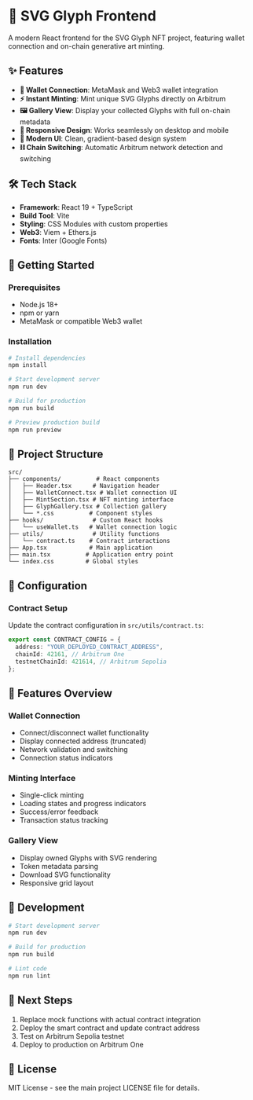 # 🎨 SVG Glyph Frontend

A modern React frontend for the SVG Glyph NFT project, featuring wallet connection and on-chain generative art minting.

## ✨ Features

- **🔗 Wallet Connection**: MetaMask and Web3 wallet integration
- **⚡ Instant Minting**: Mint unique SVG Glyphs directly on Arbitrum
- **🖼️ Gallery View**: Display your collected Glyphs with full on-chain metadata
- **📱 Responsive Design**: Works seamlessly on desktop and mobile
- **🎨 Modern UI**: Clean, gradient-based design system
- **⛓️ Chain Switching**: Automatic Arbitrum network detection and switching

## 🛠️ Tech Stack

- **Framework**: React 19 + TypeScript
- **Build Tool**: Vite
- **Styling**: CSS Modules with custom properties
- **Web3**: Viem + Ethers.js
- **Fonts**: Inter (Google Fonts)

## 🚀 Getting Started

### Prerequisites

- Node.js 18+
- npm or yarn
- MetaMask or compatible Web3 wallet

### Installation

```bash
# Install dependencies
npm install

# Start development server
npm run dev

# Build for production
npm run build

# Preview production build
npm run preview
```

## 📁 Project Structure

```
src/
├── components/          # React components
│   ├── Header.tsx      # Navigation header
│   ├── WalletConnect.tsx # Wallet connection UI
│   ├── MintSection.tsx # NFT minting interface
│   ├── GlyphGallery.tsx # Collection gallery
│   └── *.css          # Component styles
├── hooks/              # Custom React hooks
│   └── useWallet.ts   # Wallet connection logic
├── utils/              # Utility functions
│   └── contract.ts    # Contract interactions
├── App.tsx            # Main application
├── main.tsx          # Application entry point
└── index.css         # Global styles
```

## 🔧 Configuration

### Contract Setup

Update the contract configuration in `src/utils/contract.ts`:

```typescript
export const CONTRACT_CONFIG = {
  address: "YOUR_DEPLOYED_CONTRACT_ADDRESS",
  chainId: 42161, // Arbitrum One
  testnetChainId: 421614, // Arbitrum Sepolia
};
```

## 🎨 Features Overview

### Wallet Connection

- Connect/disconnect wallet functionality
- Display connected address (truncated)
- Network validation and switching
- Connection status indicators

### Minting Interface

- Single-click minting
- Loading states and progress indicators
- Success/error feedback
- Transaction status tracking

### Gallery View

- Display owned Glyphs with SVG rendering
- Token metadata parsing
- Download SVG functionality
- Responsive grid layout

## 🚀 Development

```bash
# Start development server
npm run dev

# Build for production
npm run build

# Lint code
npm run lint
```

## 📝 Next Steps

1. Replace mock functions with actual contract integration
2. Deploy the smart contract and update contract address
3. Test on Arbitrum Sepolia testnet
4. Deploy to production on Arbitrum One

## 📄 License

MIT License - see the main project LICENSE file for details.
